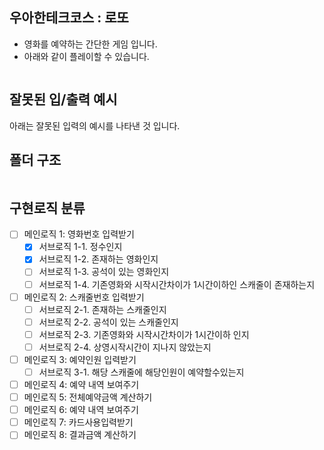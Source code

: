 ## 우아한테크코스 : 로또
- 영화를 예약하는 간단한 게임 입니다.
- 아래와 같이 플레이할 수 있습니다.
```
```

## 잘못된 입/출력 예시
아래는 잘못된 입력의 예시를 나타낸 것 입니다.  
 

## 폴더 구조
```
```

## 구현로직 분류
- [ ] 메인로직 1: 영화번호 입력받기
	- [x] 서브로직 1-1. 정수인지
	- [x] 서브로직 1-2. 존재하는 영화인지
	- [ ] 서브로직 1-3. 공석이 있는 영화인지
	- [ ] 서브로직 1-4. 기존영화와 시작시간차이가 1시간이하인 스캐줄이 존재하는지
- [ ] 메인로직 2: 스캐줄번호 입력받기
	- [ ] 서브로직 2-1. 존재하는 스캐줄인지
	- [ ] 서브로직 2-2. 공석이 있는 스캐줄인지
	- [ ] 서브로직 2-3. 기존영화와 시작시간차이가 1시간이하 인지
	- [ ] 서브로직 2-4. 상영시작시간이 지나지 않았는지
- [ ] 메인로직 3: 예약인원 입력받기
	- [ ] 서브로직 3-1. 해당 스캐줄에 해당인원이 예약할수있는지
- [ ] 메인로직 4: 예약 내역 보여주기
- [ ] 메인로직 5: 전체예약금액 계산하기
- [ ] 메인로직 6: 예약 내역 보여주기
- [ ] 메인로직 7: 카드사용입력받기
- [ ] 메인로직 8: 결과금액 계산하기